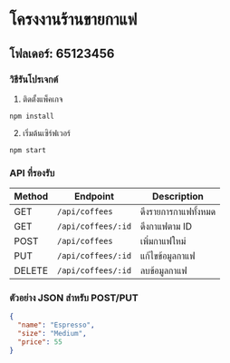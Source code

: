 # โครงงานร้านขายกาแฟ
## โฟลเดอร์: 65123456

### วิธีรันโปรเจกต์
1. ติดตั้งแพ็คเกจ
```
npm install
```
2. เริ่มต้นเซิร์ฟเวอร์
```
npm start
```

### API ที่รองรับ

| Method | Endpoint | Description |
|--------|----------|-------------|
| GET    | `/api/coffees`        | ดึงรายการกาแฟทั้งหมด |
| GET    | `/api/coffees/:id`    | ดึงกาแฟตาม ID |
| POST   | `/api/coffees`        | เพิ่มกาแฟใหม่ |
| PUT    | `/api/coffees/:id`    | แก้ไขข้อมูลกาแฟ |
| DELETE | `/api/coffees/:id`    | ลบข้อมูลกาแฟ |

### ตัวอย่าง JSON สำหรับ POST/PUT

```json
{
  "name": "Espresso",
  "size": "Medium",
  "price": 55
}
```
